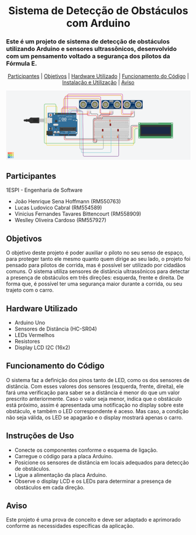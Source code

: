 <h1 align='center'>
    Sistema de Detecção de Obstáculos com Arduino
</h1>

<h3>
    Este é um projeto de sistema de detecção de obstáculos utilizando Arduino e sensores ultrassônicos, desenvolvido com um pensamento voltado a segurança dos pilotos da Fórmula E.
</h3>

<p align="center">
  <a href="#participantes">Participantes</a> |
  <a href="#objetivos">Objetivos</a> |
  <a href="#hardware-utilizado">Hardware Utilizado</a> |
  <a href="#funcionamento-do-código">Funcionamento do Código</a> |
  <a href="#instalação-e-utilização">Instalação e Utilização</a> |
  <a href="#aviso">Aviso</a> 
</p>

![tinkercad-mahindra](./img/tinkercad_mahindra.png)

## Participantes
1ESPI - Engenharia de Software
* João Henrique Sena Hoffmann (RM550763)
* Lucas Ludovico Cabral (RM554589)
* Vinicius Fernandes Tavares Bittencourt (RM558909)
* Weslley Oliveira Cardoso (RM557927)

## Objetivos
O objetivo deste projeto é poder auxiliar o piloto no seu senso de espaço, para proteger tanto ele mesmo quanto quem dirige ao seu lado, o projeto foi pensado para pilotos de corrida, mas é possível ser utilizado por cidadãos comuns. O sistema utiliza sensores de distância ultrassônicos para detectar a presença de obstáculos em três direções: esquerda, frente e direita. De forma que, é possível ter uma segurança maior durante a corrida, ou seu trajeto com o carro.

## Hardware Utilizado
* Arduino Uno
* Sensores de Distância (HC-SR04)
* LEDs Vermelhos
* Resistores
* Display LCD I2C (16x2)

## Funcionamento do Código
O sistema faz a definição dos pinos tanto de LED, como os dos sensores de distância. Com esses valores dos sensores (esquerda, frente, direita), ele fará uma verificação para saber se a distância é menor do que um valor prescrito anteriormente. Caso o valor seja menor, indica que o obstáculo está próximo, assim é apresentada uma notificação no display sobre este obstáculo, e também o LED correspondente é aceso. Mas caso, a condição não seja válida, os LED se apagarão e o display mostrará apenas o carro.

## Instruções de Uso
* Conecte os componentes conforme o esquema de ligação.
* Carregue o código para a placa Arduino.
* Posicione os sensores de distância em locais adequados para detecção de obstáculos.
* Ligue a alimentação da placa Arduino.
* Observe o display LCD e os LEDs para determinar a presença de obstáculos em cada direção.

## Aviso
Este projeto é uma prova de conceito e deve ser adaptado e aprimorado conforme as necessidades específicas da aplicação.